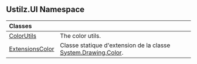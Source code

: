 ## Ustilz.UI Namespace

| Classes | |
| :--- | :--- |
| [ColorUtils](Ustilz.UI.ColorUtils.md 'Ustilz.UI.ColorUtils') | The color utils. |
| [ExtensionsColor](Ustilz.UI.ExtensionsColor.md 'Ustilz.UI.ExtensionsColor') | Classe statique d'extension de la classe [System.Drawing.Color](https://docs.microsoft.com/en-us/dotnet/api/System.Drawing.Color 'System.Drawing.Color'). |
